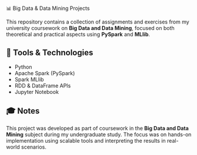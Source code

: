 📊 Big Data & Data Mining Projects

This repository contains a collection of assignments and exercises from my university coursework on **Big Data and Data Mining**, 
focused on both theoretical and practical aspects using **PySpark** and **MLlib**.

## 🔧 Tools & Technologies
- Python
- Apache Spark (PySpark)
- Spark MLlib
- RDD & DataFrame APIs
- Jupyter Notebook

## 🎓 Notes
This project was developed as part of coursework in the **Big Data and Data Mining** subject during my undergraduate study. 
The focus was on hands-on implementation using scalable tools and interpreting the results in real-world scenarios.
